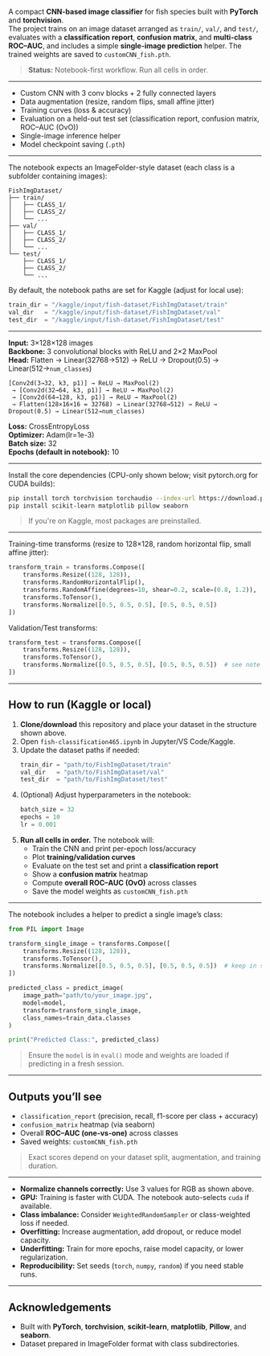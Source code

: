 A compact **CNN-based image classifier** for fish species built with **PyTorch** and **torchvision**.  
The project trains on an image dataset arranged as `train/`, `val/`, and `test/`, evaluates with a **classification report**, **confusion matrix**, and **multi-class ROC–AUC**, and includes a simple **single-image prediction** helper. The trained weights are saved to `customCNN_fish.pth`.

> **Status:** Notebook-first workflow. Run all cells in order.

---
- Custom CNN with 3 conv blocks + 2 fully connected layers
- Data augmentation (resize, random flips, small affine jitter)
- Training curves (loss & accuracy)
- Evaluation on a held-out test set (classification report, confusion matrix, ROC–AUC (OvO))
- Single-image inference helper
- Model checkpoint saving (`.pth`)

---
The notebook expects an ImageFolder-style dataset (each class is a subfolder containing images):

```
FishImgDataset/
├── train/
│   ├── CLASS_1/
│   ├── CLASS_2/
│   └── ...
├── val/
│   ├── CLASS_1/
│   ├── CLASS_2/
│   └── ...
└── test/
    ├── CLASS_1/
    ├── CLASS_2/
    └── ...
```

By default, the notebook paths are set for Kaggle (adjust for local use):
```python
train_dir = "/kaggle/input/fish-dataset/FishImgDataset/train"
val_dir   = "/kaggle/input/fish-dataset/FishImgDataset/val"
test_dir  = "/kaggle/input/fish-dataset/FishImgDataset/test"
```

---

**Input:** 3×128×128 images  
**Backbone:** 3 convolutional blocks with ReLU and 2×2 MaxPool  
**Head:** Flatten → Linear(32768→512) → ReLU → Dropout(0.5) → Linear(512→`num_classes`)

```text
[Conv2d(3→32, k3, p1)] → ReLU → MaxPool(2)
 → [Conv2d(32→64, k3, p1)] → ReLU → MaxPool(2)
 → [Conv2d(64→128, k3, p1)] → ReLU → MaxPool(2)
 → Flatten(128×16×16 = 32768) → Linear(32768→512) → ReLU → Dropout(0.5) → Linear(512→num_classes)
```

**Loss:** CrossEntropyLoss  
**Optimizer:** Adam(lr=1e-3)  
**Batch size:** 32  
**Epochs (default in notebook):** 10  

---

Install the core dependencies (CPU-only shown below; visit pytorch.org for CUDA builds):

```bash
pip install torch torchvision torchaudio --index-url https://download.pytorch.org/whl/cpu
pip install scikit-learn matplotlib pillow seaborn
```

> If you're on Kaggle, most packages are preinstalled.

---

Training-time transforms (resize to 128×128, random horizontal flip, small affine jitter):
```python
transform_train = transforms.Compose([
    transforms.Resize((128, 128)),
    transforms.RandomHorizontalFlip(),
    transforms.RandomAffine(degrees=10, shear=0.2, scale=(0.8, 1.2)),
    transforms.ToTensor(),
    transforms.Normalize([0.5, 0.5, 0.5], [0.5, 0.5, 0.5])  
])
```

Validation/Test transforms:
```python
transform_test = transforms.Compose([
    transforms.Resize((128, 128)),
    transforms.ToTensor(),
    transforms.Normalize([0.5, 0.5, 0.5], [0.5, 0.5, 0.5])  # see note below
])
```


---

## How to run (Kaggle or local)

1. **Clone/download** this repository and place your dataset in the structure shown above.  
2. Open `fish-classification465.ipynb` in Jupyter/VS Code/Kaggle.  
3. Update the dataset paths if needed:
   ```python
   train_dir = "path/to/FishImgDataset/train"
   val_dir   = "path/to/FishImgDataset/val"
   test_dir  = "path/to/FishImgDataset/test"
   ```
4. (Optional) Adjust hyperparameters in the notebook:
   ```python
   batch_size = 32
   epochs = 10
   lr = 0.001
   ```
5. **Run all cells in order.** The notebook will:
   - Train the CNN and print per-epoch loss/accuracy
   - Plot **training/validation curves**
   - Evaluate on the test set and print a **classification report**
   - Show a **confusion matrix** heatmap
   - Compute **overall ROC–AUC (OvO)** across classes
   - Save the model weights as `customCNN_fish.pth`

---

The notebook includes a helper to predict a single image’s class:

```python
from PIL import Image

transform_single_image = transforms.Compose([
    transforms.Resize((128, 128)),
    transforms.ToTensor(),
    transforms.Normalize([0.5, 0.5, 0.5], [0.5, 0.5, 0.5])  # keep in sync with training
])

predicted_class = predict_image(
    image_path="path/to/your_image.jpg",
    model=model,
    transform=transform_single_image,
    class_names=train_data.classes
)

print("Predicted Class:", predicted_class)
```

> Ensure the `model` is in `eval()` mode and weights are loaded if predicting in a fresh session.

---

## Outputs you’ll see

- `classification_report` (precision, recall, f1-score per class + accuracy)
- `confusion_matrix` heatmap (via seaborn)
- Overall **ROC–AUC (one-vs-one)** across classes
- Saved weights: `customCNN_fish.pth`

> Exact scores depend on your dataset split, augmentation, and training duration.

---

- **Normalize channels correctly:** Use 3 values for RGB as shown above.
- **GPU:** Training is faster with CUDA. The notebook auto-selects `cuda` if available.
- **Class imbalance:** Consider `WeightedRandomSampler` or class-weighted loss if needed.
- **Overfitting:** Increase augmentation, add dropout, or reduce model capacity.
- **Underfitting:** Train for more epochs, raise model capacity, or lower regularization.
- **Reproducibility:** Set seeds (`torch`, `numpy`, `random`) if you need stable runs.

---

## Acknowledgements

- Built with **PyTorch**, **torchvision**, **scikit-learn**, **matplotlib**, **Pillow**, and **seaborn**.
- Dataset prepared in ImageFolder format with class subdirectories.
